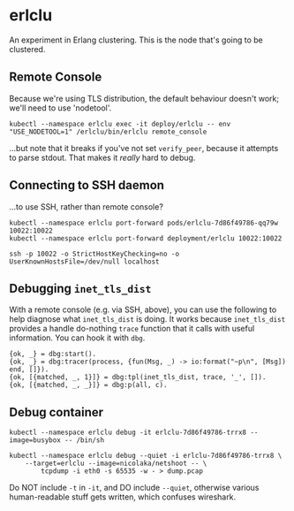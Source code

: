 # erlclu

An experiment in Erlang clustering. This is the node that's going to be clustered.

## Remote Console

Because we're using TLS distribution, the default behaviour doesn't work; we'll need to use 'nodetool'.

```
kubectl --namespace erlclu exec -it deploy/erlclu -- env "USE_NODETOOL=1" /erlclu/bin/erlclu remote_console
```

...but note that it breaks if you've not set `verify_peer`, because it attempts
to parse stdout. That makes it _really_ hard to debug.

## Connecting to SSH daemon

...to use SSH, rather than remote console?

```
kubectl --namespace erlclu port-forward pods/erlclu-7d86f49786-qq79w 10022:10022
kubectl --namespace erlclu port-forward deployment/erlclu 10022:10022
```

```
ssh -p 10022 -o StrictHostKeyChecking=no -o UserKnownHostsFile=/dev/null localhost
```

## Debugging `inet_tls_dist`

With a remote console (e.g. via SSH, above), you can use the following to help diagnose what `inet_tls_dist` is doing.
It works because `inet_tls_dist` provides a handle do-nothing `trace` function that it calls with useful information.
You can hook it with `dbg`.

```
{ok, _} = dbg:start().
{ok, _} = dbg:tracer(process, {fun(Msg, _) -> io:format("~p\n", [Msg]) end, []}).
{ok, [{matched, _, 1}]} = dbg:tpl(inet_tls_dist, trace, '_', []).
{ok, [{matched, _, _}]} = dbg:p(all, c).
```

## Debug container

```
kubectl --namespace erlclu debug -it erlclu-7d86f49786-trrx8 --image=busybox -- /bin/sh

kubectl --namespace erlclu debug --quiet -i erlclu-7d86f49786-trrx8 \
    --target=erlclu --image=nicolaka/netshoot -- \
        tcpdump -i eth0 -s 65535 -w - > dump.pcap
```

Do NOT include `-t` in `-it`, and DO include `--quiet`, otherwise various human-readable stuff gets written, which confuses wireshark.
